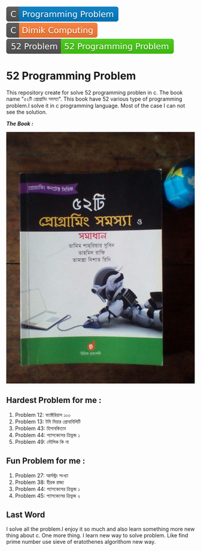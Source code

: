 ![c programming problem](./asset/c-programming-problem.svg) ![c-dimik-computing](./asset/c-dimik-computing.svg)
![52-problem](./asset/52-problem.svg)

# 52 Programming Problem

This repository create for solve 52 programming problen in c. The book name "৫২টি প্রোগ্রামিং সমস্যা". This book have 52 various type of programming problem.I solve it in c programming language. Most of the case I can not see the solution.

**_The Book :_**

![Book](./asset/book.jpg)

## Hardest Problem for me :

1. Problem 12: ফ্যাক্টরিয়াল ১০০
1. Problem 13: টমি মিয়ার প্রোবাবিলিটি
1. Problem 43: হিসাবকিতাব
1. Problem 44: প্যাসকেলের ত্রিভুজ ১
1. Problem 49: মৌলিক কি না

## Fun Problem for me :

1. Problem 27: আর্মস্ট্রং সংখ্যা
1. Problem 38: হীরক রাজ্য
1. Problem 44: প্যাসকেলের ত্রিভুজ ১
1. Problem 45: প্যাসকেলের ত্রিভুজ ২

## Last Word

I solve all the problem.I enjoy it so much and also learn something more new thing about c. One more thing. I learn new way to solve problem. Like find prime number use sieve of eratothenes algorithom new way.
